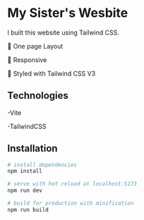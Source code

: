 # My Sister's Wesbite

I built this website using Tailwind CSS.

🔵 One page Layout

🔵 Responsive

🔵 Styled with Tailwind CSS V3


## Technologies

-Vite

-TailwindCSS


## Installation

```bash
# install dependencies
npm install

# serve with hot reload at localhost:5173
npm run dev

# build for production with minification
npm run build
```
    
